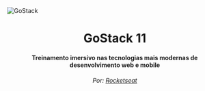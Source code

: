 <img align="center" src="https://camo.githubusercontent.com/d25397e9df01fe7882dcc1cbc96bdf052ffd7d0c/68747470733a2f2f73746f726167652e676f6f676c65617069732e636f6d2f676f6c64656e2d77696e642f626f6f7463616d702d676f737461636b2f6865616465722d6465736166696f732e706e67" alt="GoStack">

<h1 align="center">GoStack 11</h1>
<h4 align="center">Treinamento imersivo nas tecnologias mais modernas de desenvolvimento web e mobile</h4>
<h6 align="center">Por: <a href="https://github.com/Rocketseat">Rocketseat</a></h6>